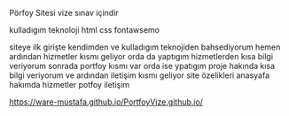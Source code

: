 Pörfoy Sitesi vize sınav içindir 

kulladıgım teknoloji 
html 
css 
fontawsemo 

siteye ilk girişte kendimden ve kulladıgım teknojiden bahsediyorum hemen ardından hizmetler kısmı geliyor orda da  yaptıgım hizmetlerden kısa bilgi veriyorum sonrada portfoy kısmı var orda ise ypatıgım proje hakında kısa bilgi veriyorum ve ardından iletişim kısmı geliyor 
site özelikleri 
anasyafa 
hakımda 
hizmetler 
potfoy
iletişim 



https://ware-mustafa.github.io/PortfoyVize.github.io/
